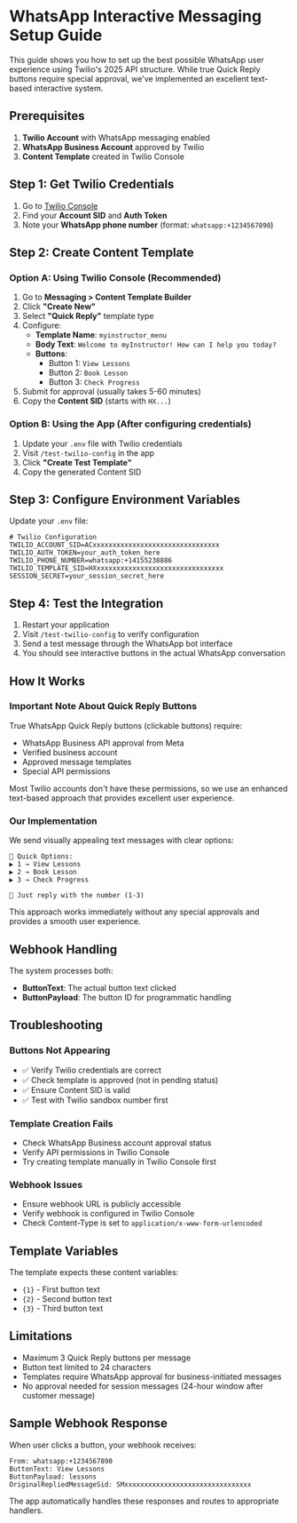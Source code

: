 # WhatsApp Interactive Messaging Setup Guide

This guide shows you how to set up the best possible WhatsApp user experience using Twilio's 2025 API structure. While true Quick Reply buttons require special approval, we've implemented an excellent text-based interactive system.

## Prerequisites

1. **Twilio Account** with WhatsApp messaging enabled
2. **WhatsApp Business Account** approved by Twilio
3. **Content Template** created in Twilio Console

## Step 1: Get Twilio Credentials

1. Go to [Twilio Console](https://console.twilio.com/)
2. Find your **Account SID** and **Auth Token**
3. Note your **WhatsApp phone number** (format: `whatsapp:+1234567890`)

## Step 2: Create Content Template

### Option A: Using Twilio Console (Recommended)
1. Go to **Messaging > Content Template Builder**
2. Click **"Create New"**
3. Select **"Quick Reply"** template type
4. Configure:
   - **Template Name**: `myinstructor_menu`
   - **Body Text**: `Welcome to myInstructor! How can I help you today?`
   - **Buttons**: 
     - Button 1: `View Lessons`
     - Button 2: `Book Lesson` 
     - Button 3: `Check Progress`
5. Submit for approval (usually takes 5-60 minutes)
6. Copy the **Content SID** (starts with `HX...`)

### Option B: Using the App (After configuring credentials)
1. Update your `.env` file with Twilio credentials
2. Visit `/test-twilio-config` in the app
3. Click **"Create Test Template"**
4. Copy the generated Content SID

## Step 3: Configure Environment Variables

Update your `.env` file:

```env
# Twilio Configuration
TWILIO_ACCOUNT_SID=ACxxxxxxxxxxxxxxxxxxxxxxxxxxxxxxxx
TWILIO_AUTH_TOKEN=your_auth_token_here
TWILIO_PHONE_NUMBER=whatsapp:+14155238886
TWILIO_TEMPLATE_SID=HXxxxxxxxxxxxxxxxxxxxxxxxxxxxxxxxx
SESSION_SECRET=your_session_secret_here
```

## Step 4: Test the Integration

1. Restart your application
2. Visit `/test-twilio-config` to verify configuration
3. Send a test message through the WhatsApp bot interface
4. You should see interactive buttons in the actual WhatsApp conversation

## How It Works

### Important Note About Quick Reply Buttons
True WhatsApp Quick Reply buttons (clickable buttons) require:
- WhatsApp Business API approval from Meta
- Verified business account
- Approved message templates
- Special API permissions

Most Twilio accounts don't have these permissions, so we use an enhanced text-based approach that provides excellent user experience.

### Our Implementation
We send visually appealing text messages with clear options:

```
🔘 Quick Options:
▶️ 1 → View Lessons
▶️ 2 → Book Lesson  
▶️ 3 → Check Progress

💬 Just reply with the number (1-3)
```

This approach works immediately without any special approvals and provides a smooth user experience.

## Webhook Handling

The system processes both:
- **ButtonText**: The actual button text clicked
- **ButtonPayload**: The button ID for programmatic handling

## Troubleshooting

### Buttons Not Appearing
- ✅ Verify Twilio credentials are correct
- ✅ Check template is approved (not in pending status)
- ✅ Ensure Content SID is valid
- ✅ Test with Twilio sandbox number first

### Template Creation Fails
- Check WhatsApp Business account approval status
- Verify API permissions in Twilio Console
- Try creating template manually in Twilio Console first

### Webhook Issues
- Ensure webhook URL is publicly accessible
- Verify webhook is configured in Twilio Console
- Check Content-Type is set to `application/x-www-form-urlencoded`

## Template Variables

The template expects these content variables:
- `{1}` - First button text
- `{2}` - Second button text  
- `{3}` - Third button text

## Limitations

- Maximum 3 Quick Reply buttons per message
- Button text limited to 24 characters
- Templates require WhatsApp approval for business-initiated messages
- No approval needed for session messages (24-hour window after customer message)

## Sample Webhook Response

When user clicks a button, your webhook receives:
```
From: whatsapp:+1234567890
ButtonText: View Lessons
ButtonPayload: lessons
OriginalRepliedMessageSid: SMxxxxxxxxxxxxxxxxxxxxxxxxxxxxxxxx
```

The app automatically handles these responses and routes to appropriate handlers.